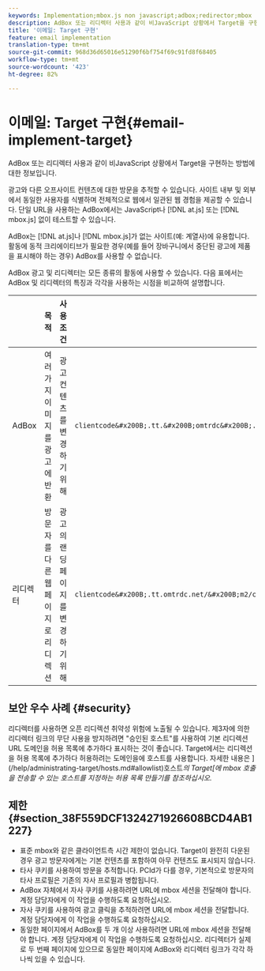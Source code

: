 ```yaml
---
keywords: Implementation;mbox.js non javascript;adbox;redirector;mbox
description: AdBox 또는 리디렉터 사용과 같이 비JavaScript 상황에서 Target을 구현하는 방법에 대한 정보입니다.
title: '이메일: Target 구현'
feature: email implementation
translation-type: tm+mt
source-git-commit: 968d36d65016e51290f6bf754f69c91fd8f68405
workflow-type: tm+mt
source-wordcount: '423'
ht-degree: 82%

---
```



# 이메일: Target 구현{#email-implement-target}

AdBox 또는 리디렉터 사용과 같이 비JavaScript 상황에서 Target을 구현하는 방법에 대한 정보입니다.

광고와 다른 오프사이트 컨텐츠에 대한 방문을 추적할 수 있습니다. 사이트 내부 및 외부에서 동일한 사용자를 식별하며 전체적으로 웹에서 일관된 웹 경험을 제공할 수 있습니다. 단일 URL을 사용하는 AdBox에서는 JavaScript나 [!DNL at.js] 또는 [!DNL mbox.js] 없이 테스트할 수 있습니다.

AdBox는 [!DNL at.js]나 [!DNL mbox.js]가 없는 사이트(예: 계열사)에 유용합니다. 활동에 동적 크리에이티브가 필요한 경우(예를 들어 장바구니에서 중단된 광고에 제품을 표시해야 하는 경우) AdBox를 사용할 수 없습니다.

AdBox 광고 및 리디렉터는 모든 종류의 활동에 사용할 수 있습니다. 다음 표에서는 AdBox 및 리디렉터의 특징과 각각을 사용하는 시점을 비교하여 설명합니다.

|  | 목적 | 사용 조건 | URL 구조 | 오퍼 유형 | 오퍼 컨텐츠 |
|--- |--- |--- |--- |--- |--- |
| AdBox | 여러 가지 이미지를 광고에 반환 | 광고 컨텐츠를 변경하기 위해 | `clientcode&#x200B;.tt.&#x200B;omtrdc&#x200B;.net/&#x200B;m2&#x200B;/&#x200B;clientcode/ubox/&#x200B;image?` | 리디렉션 오퍼 | 이미지의 URL |
| 리디렉터 | 방문자를 다른 웹 페이지로 리디렉션 | 광고의 랜딩 페이지를 변경하기 위해 | `clientcode&#x200B;.tt.omtrdc.net/&#x200B;m2/clientcode&#x200B;/ubox/page?` | 리디렉션 오퍼 | 페이지의 URL |

## 보안 우수 사례 {#security}

리디렉터를 사용하면 오픈 리디렉션 취약성 위험에 노출될 수 있습니다. 제3자에 의한 리디렉터 링크의 무단 사용을 방지하려면 &quot;승인된 호스트&quot;를 사용하여 기본 리디렉션 URL 도메인을 허용 목록에 추가하다 표시하는 것이 좋습니다. Target에서는 리디렉션을 허용 목록에 추가하다 허용하려는 도메인을에 호스트를 사용합니다. 자세한 내용은 ](/help/administrating-target/hosts.md#allowlist)호스트&#x200B;*의 Target[에 mbox 호출을 전송할 수 있는 호스트를 지정하는 허용 목록 만들기를 참조하십시오.*

## 제한 {#section_38F559DCF1324271926608BCD4AB1227}

* 표준 mbox와 같은 클라이언트측 시간 제한이 없습니다. Target이 완전히 다운된 경우 광고 방문자에게는 기본 컨텐츠를 포함하여 아무 컨텐츠도 표시되지 않습니다.
* 타사 쿠키를 사용하여 방문을 추적합니다. PCId가 다를 경우, 기본적으로 방문자의 타사 프로필은 기존의 자사 프로필과 병합됩니다.
* AdBox 자체에서 자사 쿠키를 사용하려면 URL에 mbox 세션을 전달해야 합니다. 계정 담당자에게 이 작업을 수행하도록 요청하십시오.
* 자사 쿠키를 사용하여 광고 클릭을 추적하려면 URL에 mbox 세션을 전달합니다. 계정 담당자에게 이 작업을 수행하도록 요청하십시오.
* 동일한 페이지에서 AdBox를 두 개 이상 사용하려면 URL에 mbox 세션을 전달해야 합니다. 계정 담당자에게 이 작업을 수행하도록 요청하십시오. 리디렉터가 실제로 두 번째 페이지에 있으므로 동일한 페이지에 AdBox와 리디렉터 링크가 각각 하나씩 있을 수 있습니다.